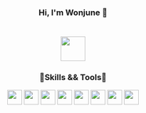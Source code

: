 <div align="center">

### Hi, I'm Wonjune 👋
  
<h1>

<img src="https://cdn-icons-png.flaticon.com/512/1320/1320457.png" style="width:50px;height:50px;">
  
### 🔹Skills && Tools🔹

<img src="https://images.velog.io/images/qlwb7187/post/b505379b-fe51-45a4-af33-e2aaa6b547be/123.png" style="width:30px;height:30px;">
<img src="https://blog.kakaocdn.net/dn/cgkUIV/btqRqcabOMh/iSwGFjqyYk5pidLEb8K641/img.png" style="width:30px;height:30px;">
<img src="https://cdn-icons-png.flaticon.com/512/5968/5968332.png" style="width:30px;height:30px;">
<img src="https://img1.daumcdn.net/thumb/R300x0/?fname=https://blog.kakaocdn.net/dn/bbJ72b/btrqBekTKS0/cf2ZudRxCjkkwmFtxV8XQk/img.png" style="width:30px;height:30px;">
<img src="https://upload.wikimedia.org/wikipedia/commons/thumb/2/2b/Kali-dragon-icon.svg/2048px-Kali-dragon-icon.svg.png" style="width:30px;height:30px;">
<img src="https://upload.wikimedia.org/wikipedia/commons/thumb/a/ab/Logo-ubuntu_cof-orange-hex.svg/1200px-Logo-ubuntu_cof-orange-hex.svg.png" style="width:30px;height:30px;">
<img src="https://upload.wikimedia.org/wikipedia/commons/a/a3/Ghidra_Logo.png" style="width:30px;height:30px;">
  
<img src="https://avatars.githubusercontent.com/u/102890390?v=4" style="width:30px;height:30px;">
<br><br>
  
</div>
